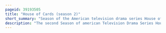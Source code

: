 ```yaml
---
pageid: 39193505
title: "House of Cards (season 2)"
short_summary: "Season of the American television drama series House of Cards"
description: "The second Season of american Television Drama Series House of Cards began shooting on April 29 2013 and ended on november 8. The Filming took Place mostly in Baltimore. Netflix announced on December 4 2013 that the Season would be released in its Entirety on february 14 2014. Set in Washington, D. C. , Season two Deals with Topics such as Entitlement Reform, state-sponsored Cyberespionage, Money Laundering in Campaign Finance, Anthrax Scares, sexual Assault in the United States military, public Opinion regarding Abortion in the United States, parliamentary Procedure of the United States Senate, and federal Government Shutdowns. The Plot picks up where Season one ends."
---
```

